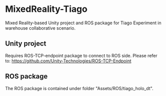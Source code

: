 # MixedReality-Tiago
Mixed Reality-based Unity project and ROS package for Tiago Experiment in warehouse collaborative scenario. 

## Unity project
Requires ROS-TCP-endpoint package to connect to ROS side. Please refer to:
https://github.com/Unity-Technologies/ROS-TCP-Endpoint

## ROS package
The ROS package is contained under folder "Assets/ROS/tiago_holo_dt". 
